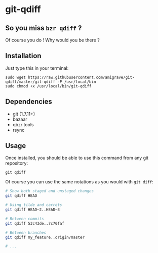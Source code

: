 git-qdiff
=========

So you miss `bzr qdiff` ?
-------------------------

Of course you do ! Why would you be there ?

Installation
------------

Just type this in your terminal:

    sudo wget https://raw.githubusercontent.com/amigrave/git-qdiff/master/git-qdiff -P /usr/local/bin
    sudo chmod +x /usr/local/bin/git-qdiff

Dependencies
------------

- git (1.7.11+)
- bazaar
- qbzr tools
- rsync

Usage
-----

Once installed, you should be able to use this command from any git repository:

    git qdiff

Of course you can use the same notations as you would with `git diff`:

```bash
# Show both staged and unstaged changes
git qdiff HEAD

# Using tilde and carrets
git qdiff HEAD~2..HEAD~3

# Between commits
git qdiff 53c43de..7c70faf

# Between branches
git qdiff my_feature..origin/master

# ...
```
